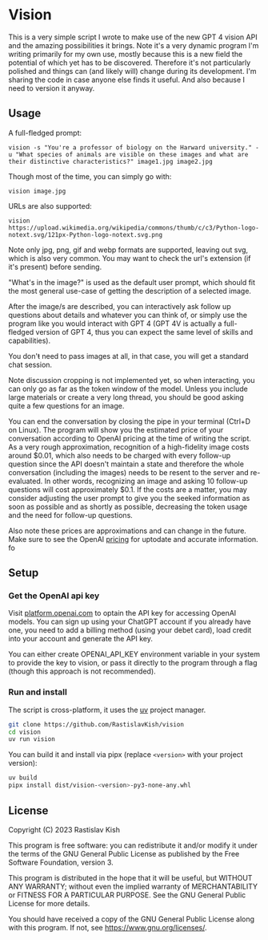# Vision

This is a very simple script I wrote to make use of the new GPT 4 vision API and the amazing possibilities it brings. Note it's a very dynamic program I'm writing primarily for my own use, mostly because this is a new field the potential of which yet has to be discovered. Therefore it's not particularly polished and things can (and likely will) change during its development. I'm sharing the code in case anyone else finds it useful. And also because I need to version it anyway.

## Usage

A full-fledged prompt:

```
vision -s "You're a professor of biology on the Harward university." -u "What species of animals are visible on these images and what are their distinctive characteristics?" image1.jpg image2.jpg
```

Though most of the time, you can simply go with:

```
vision image.jpg
```

URLs are also supported:

```
vision https://upload.wikimedia.org/wikipedia/commons/thumb/c/c3/Python-logo-notext.svg/121px-Python-logo-notext.svg.png
```

Note only jpg, png, gif and webp formats are supported, leaving out svg, which is also very common. You may want to check the url's extension (if it's present) before sending.

"What's in the image?" is used as the default user prompt, which should fit the most general use-case of getting the description of a selected image.

After the image/s are described, you can interactively ask follow up questions about details and whatever you can think of, or simply use the program like you would interact with GPT 4 (GPT 4V is actually a full-fledged version of GPT 4, thus you can expect the same level of skills and capabilities).

You don'ŧ need to pass images at all, in that case, you will get a standard chat session.

Note discussion cropping is not implemented yet, so when interacting, you can only go as far as the token window of the model. Unless you include large materials or create a very long thread, you should be good asking quite a few questions for an image.

You can end the conversation by closing the pipe in your terminal (Ctrl+D on Linux). The program will show you the estimated price of your conversation according to OpenAI pricing at the time of writing the script. As a very rough approximation, recognition of a high-fidelity image costs around $0.01, which also needs to be charged with every follow-up question since the API doesn't maintain a state and therefore the whole conversation (including the images) needs to be resent to the server and re-evaluated. In other words, recognizing an image and asking 10 follow-up questions will cost approximately $0.1. If the costs are a matter, you may consider adjusting the user prompt to give you the seeked information as soon as possible and as shortly as possible, decreasing the token usage and the need for follow-up questions.

Also note these prices are approximations and can change in the future. Make sure to see the OpenAI [pricing](https://openai.com/pricing) for uptodate and accurate information. fo

## Setup

### Get the OpenAI api key

Visit [platform.openai.com](https://platform.openai.com) to optain the API key for accessing OpenAI models. You can sign up using your ChatGPT account if you already have one, you need to add a billing method (using your debet card), load credit into your account and generate the API key.

You can either create OPENAI_API_KEY environment variable in your system to provide the key to vision, or pass it directly to the program through a flag (though this approach is not recommended).

### Run and install

The script is cross-platform, it uses the [uv](https://github.com/astral-sh/uv) project manager.

```sh
git clone https://github.com/RastislavKish/vision
cd vision
uv run vision
```

You can build it and install via pipx (replace `<version>` with your project version):

```sh
uv build
pipx install dist/vision-<version>-py3-none-any.whl
```

## License

Copyright (C) 2023 Rastislav Kish

This program is free software: you can redistribute it and/or modify
it under the terms of the GNU General Public License as published by
the Free Software Foundation, version 3.

This program is distributed in the hope that it will be useful,
but WITHOUT ANY WARRANTY; without even the implied warranty of
MERCHANTABILITY or FITNESS FOR A PARTICULAR PURPOSE. See the
GNU General Public License for more details.

You should have received a copy of the GNU General Public License
along with this program. If not, see <https://www.gnu.org/licenses/>.

